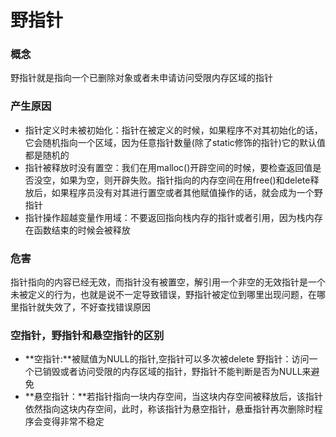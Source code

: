 # 野指针

### 概念

野指针就是指向一个已删除对象或者未申请访问受限内存区域的指针  


### 产生原因

* 指针定义时未被初始化：指针在被定义的时候，如果程序不对其初始化的话，它会随机指向一个区域，因为任意指针数量(除了static修饰的指针)它的默认值都是随机的
* 指针被释放时没有置空：我们在用malloc()开辟空间的时候，要检查返回值是否没空，如果为空，则开辟失败。指针指向的内存空间在用free()和delete释放后，如果程序员没有对其进行置空或者其他赋值操作的话，就会成为一个野指针
* 指针操作超越变量作用域：不要返回指向栈内存的指针或者引用，因为栈内存在函数结束的时候会被释放  
  

### 危害

指针指向的内容已经无效，而指针没有被置空，解引用一个非空的无效指针是一个未被定义的行为，也就是说不一定导致错误，野指针被定位到哪里出现问题，在哪里指针就失效了，不好查找错误原因  




### 空指针，野指针和悬空指针的区别

* **空指针:**被赋值为NULL的指针,空指针可以多次被delete
  野指针：访问一个已销毁或者访问受限的内存区域的指针，野指针不能判断是否为NULL来避免
* **悬空指针：**若指针指向一块内存空间，当这块内存空间被释放后，该指针依然指向这块内存空间，此时，称该指针为悬空指针，悬垂指针再次删除时程序会变得非常不稳定



